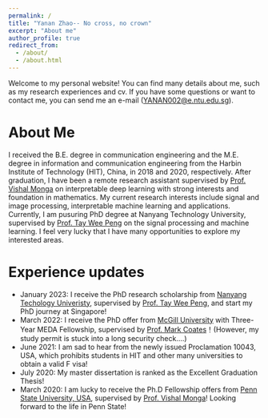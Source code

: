 ```yaml
---
permalink: /
title: "Yanan Zhao-- No cross, no crown"
excerpt: "About me"
author_profile: true
redirect_from: 
  - /about/
  - /about.html
---
```


Welcome to my personal website! You can find many details about me, such as my research experiences and cv. If you have some questions or want to contact me, you can send me an e-mail (YANAN002@e.ntu.edu.sg).

About Me
======
I received the B.E. degree in communication engineering and the M.E. degree in information and communication engineering from the Harbin Institute of Technology (HIT), China, in 2018 and 2020, respectively. After graduation, I have been a remote research assistant supervised by [Prof. Vishal Monga](http://signal.ee.psu.edu/faculty.html) on interpretable deep learning with strong interests and foundation in mathematics. My current research interests include signal and image processing, interpretable machine learning and applications. Currently, I am pusuring PhD degree at Nanyang Technology University, supervised by [Prof. Tay Wee Peng](https://www3.ntu.edu.sg/home/wptay/TayWeePeng.html) on the signal processing and machine learning. I feel very lucky that I have many opportunities to explore my interested areas.

Experience updates
======
* January 2023: I receive the PhD research scholarship from [Nanyang Techology Univeristy](https://www.ntu.edu.sg/), supervised by [Prof. Tay Wee Peng](https://www3.ntu.edu.sg/home/wptay/TayWeePeng.html), and start my PhD journey at Singapore!
* March 2022: I receive the PhD offer from [McGill University](https://www.mcgill.ca/) with Three-Year MEDA Fellowship, supervised by [Prof. Mark Coates](http://www.ece.mcgill.ca/~mcoate/)！(However, my study permit is stuck into a long security check....)
* June 2021: I am sad to hear from the newly issued Proclamation 10043, USA, which prohibits students in HIT and other many universities to obtain a valid F visa!
* July 2020: My master dissertation is ranked as the Excellent Graduation Thesis!
* March 2020: I am lucky to receive the Ph.D Fellowship offers from [Penn State University, USA](https://www.psu.edu/), supervised by [Prof. Vishal Monga](http://signal.ee.psu.edu/faculty.html)! Looking forward to the life in Penn State!
